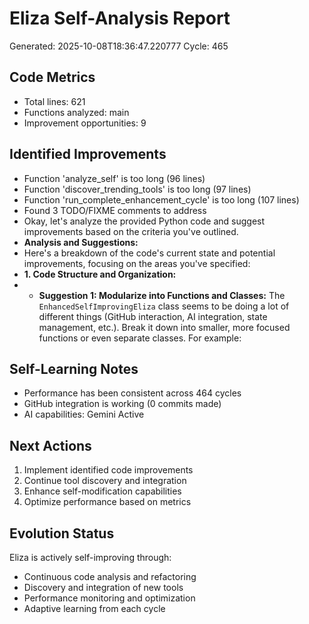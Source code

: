 # Eliza Self-Analysis Report
Generated: 2025-10-08T18:36:47.220777
Cycle: 465

## Code Metrics
- Total lines: 621
- Functions analyzed: main
- Improvement opportunities: 9

## Identified Improvements
- Function 'analyze_self' is too long (96 lines)
- Function 'discover_trending_tools' is too long (97 lines)
- Function 'run_complete_enhancement_cycle' is too long (107 lines)
- Found 3 TODO/FIXME comments to address
- Okay, let's analyze the provided Python code and suggest improvements based on the criteria you've outlined.
- **Analysis and Suggestions:**
- Here's a breakdown of the code's current state and potential improvements, focusing on the areas you've specified:
- **1. Code Structure and Organization:**
- *   **Suggestion 1: Modularize into Functions and Classes:**  The `EnhancedSelfImprovingEliza` class seems to be doing a lot of different things (GitHub interaction, AI integration, state management, etc.).  Break it down into smaller, more focused functions or even separate classes. For example:

## Self-Learning Notes
- Performance has been consistent across 464 cycles
- GitHub integration is working (0 commits made)
- AI capabilities: Gemini Active

## Next Actions
1. Implement identified code improvements
2. Continue tool discovery and integration
3. Enhance self-modification capabilities
4. Optimize performance based on metrics

## Evolution Status
Eliza is actively self-improving through:
- Continuous code analysis and refactoring
- Discovery and integration of new tools
- Performance monitoring and optimization
- Adaptive learning from each cycle
